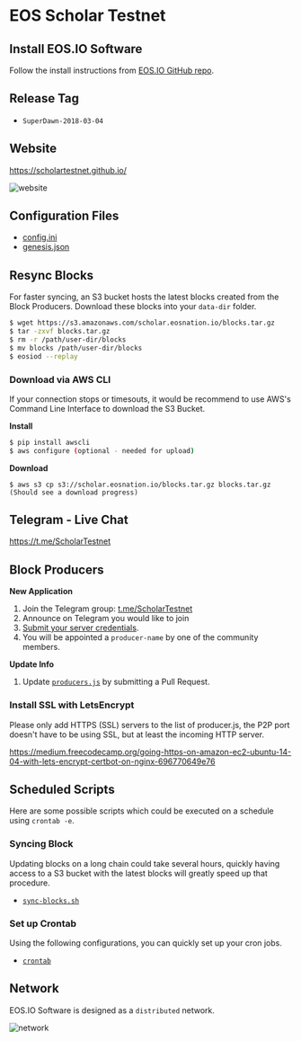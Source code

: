 # EOS Scholar Testnet

## Install EOS.IO Software

Follow the install instructions from [EOS.IO GitHub repo](https://github.com/EOSIO/eos).

## Release Tag

- `SuperDawn-2018-03-04`

## Website

https://scholartestnet.github.io/

![website](https://user-images.githubusercontent.com/550895/37928288-5d44eaee-310a-11e8-92f4-7b10d2a1a4d7.png)

## Configuration Files

- [config.ini](eos/data-dir/config.ini)
- [genesis.json](eos/genesis.json)

## Resync Blocks

For faster syncing, an S3 bucket hosts the latest blocks created from the Block Producers. Download these blocks into your `data-dir` folder.

```bash
$ wget https://s3.amazonaws.com/scholar.eosnation.io/blocks.tar.gz
$ tar -zxvf blocks.tar.gz
$ rm -r /path/user-dir/blocks
$ mv blocks /path/user-dir/blocks
$ eosiod --replay
```

### Download via AWS CLI

If your connection stops or timesouts, it would be recommend to use AWS's Command Line Interface to download the S3 Bucket.

**Install**

```bash
$ pip install awscli
$ aws configure (optional - needed for upload)
```

**Download**
```
$ aws s3 cp s3://scholar.eosnation.io/blocks.tar.gz blocks.tar.gz
(Should see a download progress)
```

## Telegram - Live Chat

https://t.me/ScholarTestnet

## Block Producers

**New Application**

1. Join the Telegram group: [t.me/ScholarTestnet](https://t.me/ScholarTestnet)
2. Announce on Telegram you would like to join
3. [Submit your server credentials](https://docs.google.com/forms/d/1wUrzzyyzqQAPIGaikxrJEKq9iDnICO9bw4mkaXalu0Y).
4. You will be appointed a `producer-name` by one of the community members.

**Update Info**

1. Update [`producers.js`](https://github.com/ScholarTestnet/ScholarTestnet.github.io/blob/master/producer.js) by submitting a Pull Request.

### Install SSL with LetsEncrypt

Please only add HTTPS (SSL) servers to the list of producer.js, the P2P port doesn't have to be using SSL, but at least the incoming HTTP server.

https://medium.freecodecamp.org/going-https-on-amazon-ec2-ubuntu-14-04-with-lets-encrypt-certbot-on-nginx-696770649e76

## Scheduled Scripts

Here are some possible scripts which could be executed on a schedule using `crontab -e`.

### Syncing Block

Updating blocks on a long chain could take several hours,
quickly having access to a S3 bucket with the latest blocks will greatly speed up that procedure.

- [`sync-blocks.sh`](cron/sync-blocks.sh)

### Set up Crontab

Using the following configurations, you can quickly set up your cron jobs.

- [`crontab`](cron/crontab)

## Network

EOS.IO Software is designed as a `distributed` network.

![network](https://cdn.buttercms.com/oihuotblToORkNDsbJqd)
